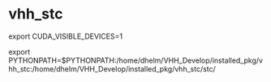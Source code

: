 # vhh_stc

 export CUDA_VISIBLE_DEVICES=1

export PYTHONPATH=$PYTHONPATH:/home/dhelm/VHH_Develop/installed_pkg/vhh_stc:/home/dhelm/VHH_Develop/installed_pkg/vhh_stc/stc/
